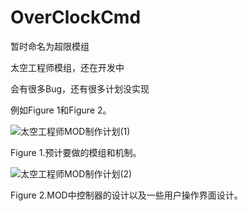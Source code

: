 # OverClockCmd

暂时命名为超限模组

太空工程师模组，还在开发中

会有很多Bug，还有很多计划没实现

例如Figure 1和Figure 2。



![太空工程师MOD制作计划(1)](.\OverClockCmd\Figures\太空工程师MOD制作计划(1).jpg)

Figure 1.预计要做的模组和机制。

![太空工程师MOD制作计划(2)](.\OverClockCmd\Figures\太空工程师MOD制作计划(2).jpg)

Figure 2.MOD中控制器的设计以及一些用户操作界面设计。
